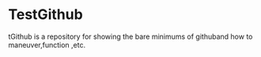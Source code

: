 TestGithub
==========

tGithub is a repository for showing the bare minimums of githuband how to maneuver,function ,etc.
